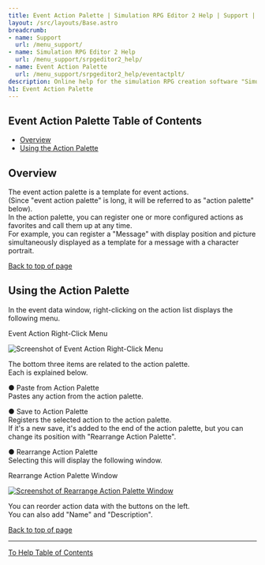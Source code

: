 ```yaml
---
title: Event Action Palette | Simulation RPG Editor 2 Help | Support | Omoshiro Game Shrine
layout: /src/layouts/Base.astro
breadcrumb:
- name: Support
  url: /menu_support/
- name: Simulation RPG Editor 2 Help
  url: /menu_support/srpgeditor2_help/
- name: Event Action Palette
  url: /menu_support/srpgeditor2_help/eventactplt/
description: Online help for the simulation RPG creation software "Simulation RPG Editor 2". "Event Action Palette".
h1: Event Action Palette
---
```



<a name="TOP"></a> 

## Event Action Palette Table of Contents

- [Overview](#ABOUT)
- [Using the Action Palette](#USE)

<a name="ABOUT"></a> 

## Overview

The event action palette is a template for event actions.  
(Since "event action palette" is long, it will be referred to as "action palette" below).  
In the action palette, you can register one or more configured actions as favorites and call them up at any time.  
For example, you can register a "Message" with display position and picture simultaneously displayed as a template for a message with a character portrait.  

[Back to top of page](#TOP)

<a name="USE"></a> 

## Using the Action Palette

In the event data window, right-clicking on the action list displays the following menu.  

Event Action Right-Click Menu

![Screenshot of Event Action Right-Click Menu](/menu_support/srpgeditor2_help/eventactplt/popupmenu.png)

The bottom three items are related to the action palette.  
Each is explained below.  

● Paste from Action Palette  
Pastes any action from the action palette.  

● Save to Action Palette  
Registers the selected action to the action palette.  
If it's a new save, it's added to the end of the action palette, but you can change its position with "Rearrange Action Palette".  

● Rearrange Action Palette  
Selecting this will display the following window.  

Rearrange Action Palette Window

[![Screenshot of Rearrange Action Palette Window](/menu_support/srpgeditor2_help/eventactplt/eventactplt.jpg)](/menu_support/srpgeditor2_help/eventactplt/eventactplt.jpg)

You can reorder action data with the buttons on the left.  
You can also add "Name" and "Description".  

[Back to top of page](#TOP)

---

  

[To Help Table of Contents](../)